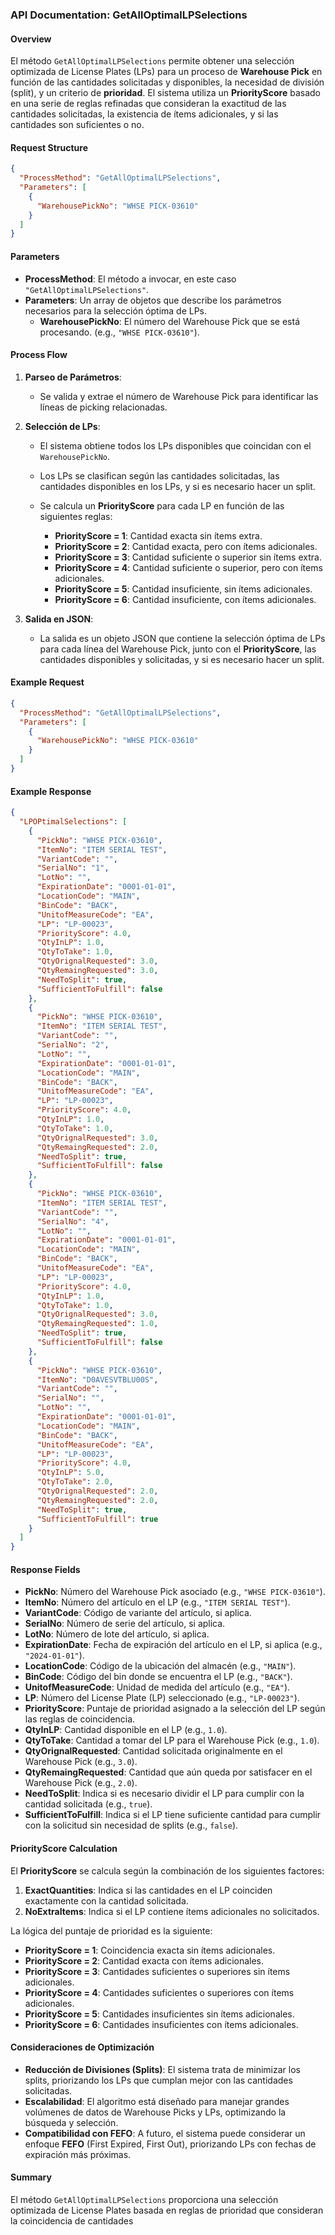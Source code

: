 ### API Documentation: GetAllOptimalLPSelections

#### **Overview**
El método `GetAllOptimalLPSelections` permite obtener una selección optimizada de License Plates (LPs) para un proceso de **Warehouse Pick** en función de las cantidades solicitadas y disponibles, la necesidad de división (split), y un criterio de **prioridad**. El sistema utiliza un **PriorityScore** basado en una serie de reglas refinadas que consideran la exactitud de las cantidades solicitadas, la existencia de ítems adicionales, y si las cantidades son suficientes o no.

#### **Request Structure**
```json
{
  "ProcessMethod": "GetAllOptimalLPSelections",
  "Parameters": [
    {
      "WarehousePickNo": "WHSE PICK-03610"
    }
  ]
}
```

#### **Parameters**
- **ProcessMethod**: El método a invocar, en este caso `"GetAllOptimalLPSelections"`.
- **Parameters**: Un array de objetos que describe los parámetros necesarios para la selección óptima de LPs.
  - **WarehousePickNo**: El número del Warehouse Pick que se está procesando. (e.g., `"WHSE PICK-03610"`).

#### **Process Flow**
1. **Parseo de Parámetros**:
   - Se valida y extrae el número de Warehouse Pick para identificar las líneas de picking relacionadas.

2. **Selección de LPs**:
   - El sistema obtiene todos los LPs disponibles que coincidan con el `WarehousePickNo`.
   - Los LPs se clasifican según las cantidades solicitadas, las cantidades disponibles en los LPs, y si es necesario hacer un split.
   - Se calcula un **PriorityScore** para cada LP en función de las siguientes reglas:

     - **PriorityScore = 1**: Cantidad exacta sin ítems extra.
     - **PriorityScore = 2**: Cantidad exacta, pero con ítems adicionales.
     - **PriorityScore = 3**: Cantidad suficiente o superior sin ítems extra.
     - **PriorityScore = 4**: Cantidad suficiente o superior, pero con ítems adicionales.
     - **PriorityScore = 5**: Cantidad insuficiente, sin ítems adicionales.
     - **PriorityScore = 6**: Cantidad insuficiente, con ítems adicionales.

3. **Salida en JSON**:
   - La salida es un objeto JSON que contiene la selección óptima de LPs para cada línea del Warehouse Pick, junto con el **PriorityScore**, las cantidades disponibles y solicitadas, y si es necesario hacer un split.

#### **Example Request**
```json
{
  "ProcessMethod": "GetAllOptimalLPSelections",
  "Parameters": [
    {
      "WarehousePickNo": "WHSE PICK-03610"
    }
  ]
}
```

#### **Example Response**
```json
{
  "LPOPtimalSelections": [
    {
      "PickNo": "WHSE PICK-03610",
      "ItemNo": "ITEM SERIAL TEST",
      "VariantCode": "",
      "SerialNo": "1",
      "LotNo": "",
      "ExpirationDate": "0001-01-01",
      "LocationCode": "MAIN",
      "BinCode": "BACK",
      "UnitofMeasureCode": "EA",
      "LP": "LP-00023",
      "PriorityScore": 4.0,
      "QtyInLP": 1.0,
      "QtyToTake": 1.0,
      "QtyOrignalRequested": 3.0,
      "QtyRemaingRequested": 3.0,
      "NeedToSplit": true,
      "SufficientToFulfill": false
    },
    {
      "PickNo": "WHSE PICK-03610",
      "ItemNo": "ITEM SERIAL TEST",
      "VariantCode": "",
      "SerialNo": "2",
      "LotNo": "",
      "ExpirationDate": "0001-01-01",
      "LocationCode": "MAIN",
      "BinCode": "BACK",
      "UnitofMeasureCode": "EA",
      "LP": "LP-00023",
      "PriorityScore": 4.0,
      "QtyInLP": 1.0,
      "QtyToTake": 1.0,
      "QtyOrignalRequested": 3.0,
      "QtyRemaingRequested": 2.0,
      "NeedToSplit": true,
      "SufficientToFulfill": false
    },
    {
      "PickNo": "WHSE PICK-03610",
      "ItemNo": "ITEM SERIAL TEST",
      "VariantCode": "",
      "SerialNo": "4",
      "LotNo": "",
      "ExpirationDate": "0001-01-01",
      "LocationCode": "MAIN",
      "BinCode": "BACK",
      "UnitofMeasureCode": "EA",
      "LP": "LP-00023",
      "PriorityScore": 4.0,
      "QtyInLP": 1.0,
      "QtyToTake": 1.0,
      "QtyOrignalRequested": 3.0,
      "QtyRemaingRequested": 1.0,
      "NeedToSplit": true,
      "SufficientToFulfill": false
    },
    {
      "PickNo": "WHSE PICK-03610",
      "ItemNo": "D0AVESVTBLU00S",
      "VariantCode": "",
      "SerialNo": "",
      "LotNo": "",
      "ExpirationDate": "0001-01-01",
      "LocationCode": "MAIN",
      "BinCode": "BACK",
      "UnitofMeasureCode": "EA",
      "LP": "LP-00023",
      "PriorityScore": 4.0,
      "QtyInLP": 5.0,
      "QtyToTake": 2.0,
      "QtyOrignalRequested": 2.0,
      "QtyRemaingRequested": 2.0,
      "NeedToSplit": true,
      "SufficientToFulfill": true
    }
  ]
}
```

#### **Response Fields**
- **PickNo**: Número del Warehouse Pick asociado (e.g., `"WHSE PICK-03610"`).
- **ItemNo**: Número del artículo en el LP (e.g., `"ITEM SERIAL TEST"`).
- **VariantCode**: Código de variante del artículo, si aplica.
- **SerialNo**: Número de serie del artículo, si aplica.
- **LotNo**: Número de lote del artículo, si aplica.
- **ExpirationDate**: Fecha de expiración del artículo en el LP, si aplica (e.g., `"2024-01-01"`).
- **LocationCode**: Código de la ubicación del almacén (e.g., `"MAIN"`).
- **BinCode**: Código del bin donde se encuentra el LP (e.g., `"BACK"`).
- **UnitofMeasureCode**: Unidad de medida del artículo (e.g., `"EA"`).
- **LP**: Número del License Plate (LP) seleccionado (e.g., `"LP-00023"`).
- **PriorityScore**: Puntaje de prioridad asignado a la selección del LP según las reglas de coincidencia.
- **QtyInLP**: Cantidad disponible en el LP (e.g., `1.0`).
- **QtyToTake**: Cantidad a tomar del LP para el Warehouse Pick (e.g., `1.0`).
- **QtyOrignalRequested**: Cantidad solicitada originalmente en el Warehouse Pick (e.g., `3.0`).
- **QtyRemaingRequested**: Cantidad que aún queda por satisfacer en el Warehouse Pick (e.g., `2.0`).
- **NeedToSplit**: Indica si es necesario dividir el LP para cumplir con la cantidad solicitada (e.g., `true`).
- **SufficientToFulfill**: Indica si el LP tiene suficiente cantidad para cumplir con la solicitud sin necesidad de splits (e.g., `false`).

#### **PriorityScore Calculation**
El **PriorityScore** se calcula según la combinación de los siguientes factores:

1. **ExactQuantities**: Indica si las cantidades en el LP coinciden exactamente con la cantidad solicitada.
2. **NoExtraItems**: Indica si el LP contiene ítems adicionales no solicitados.

La lógica del puntaje de prioridad es la siguiente:
- **PriorityScore = 1**: Coincidencia exacta sin ítems adicionales.
- **PriorityScore = 2**: Cantidad exacta con ítems adicionales.
- **PriorityScore = 3**: Cantidades suficientes o superiores sin ítems adicionales.
- **PriorityScore = 4**: Cantidades suficientes o superiores con ítems adicionales.
- **PriorityScore = 5**: Cantidades insuficientes sin ítems adicionales.
- **PriorityScore = 6**: Cantidades insuficientes con ítems adicionales.

#### **Consideraciones de Optimización**
- **Reducción de Divisiones (Splits)**: El sistema trata de minimizar los splits, priorizando los LPs que cumplan mejor con las cantidades solicitadas.
- **Escalabilidad**: El algoritmo está diseñado para manejar grandes volúmenes de datos de Warehouse Picks y LPs, optimizando la búsqueda y selección.
- **Compatibilidad con FEFO**: A futuro, el sistema puede considerar un enfoque **FEFO** (First Expired, First Out), priorizando LPs con fechas de expiración más próximas.

#### **Summary**
El método `GetAllOptimalLPSelections` proporciona una selección optimizada de License Plates basada en reglas de prioridad que consideran la coincidencia de cantidades